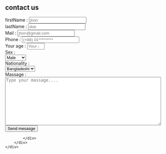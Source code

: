 <!DOCTYPE html>
<html lang="en">
<head>
    <meta charset="UTF-8">
    <meta name="viewport" content="width=device-width, initial-scale=1.0">
    <title>web Form Api</title>
    <link rel="stylesheet" href="./formApi.css">
</head>
<body>
    
<section id="form">
    <div class="full-form">
        <h1 class="main-header">
            contact us
        </h1>
        <div class="main-form">
            <form action="#" id="form" method="post">
                <div class="name-area-flex">
                    <div class="first-name-area">
                        <label for="firstName" class="label-font">firstName :</label>
                        <input type="text" placeholder="jhon" id="firstName" required>
                    </div>
                    <div class="last-name-area">
                        <label for="lastName" class="label-font">lastName :</label>
                        <input type="text" placeholder="doe" id="lastName" required>
                    </div>
                </div>
                <div class="name-area-flex">
                    <div class="first-name-area">
                        <label for="Mail" class="label-font">Mail :</label>
                        <input type="email" placeholder="jhon@gmail.com" id="Mail" required>
                    </div>
                    <div class="last-name-area">
                        <label for="Phone" class="label-font">Phone :</label>
                        <input type="number" placeholder="(+88) 01*********" id="Phone" required>
                    </div>
                </div>
                <div class="flex-area-queary">
                    <div class="age">
                        <label for="age" class="label-font">Your age :</label>
                        <input id="age" type="number" min="18" max="30" placeholder="Your age" required>
                    </div>
                    <div class="sex">
                        <div class="sex-name">
                            <label class="label-font">Sex : </label>
                        </div>
                        <div class="sex-label">
                            <select name="select" id="select">
                                <option value="0">Male</option>
                                <option value="1">Female</option>
                                <option value="3">Both</option>
                            </select>
                        </div>
                    </div>
                    <div class="nationality">
                        <div class="nation">
                            <label class="label-font">Nationality :</label>
                        </div>
                        <select> 
                            <option value="0">Bangladeshi</option>
                            <option value="1">Indian</option>
                            <option value="2">Pakistani</option>
                            <option value="3">Afgani</option>
                            <option value="4">Nepali</option>
                        </select>
                    </div>
                </div>
                <div class="label">
                    <label class="label-font" for="massageBox">
                        Massage :
                    </label>
                </div>
                <textarea name="" id="massageBox" cols="60" rows="10" placeholder="Type your massage...."></textarea>
                <button class="btn label-font" onclick="myFunction()">
                    Send mesasge
                </button>
            </form>
            <div id="demo">

            </div>
        </div>
    </div>
</section>

<script src="./formApi.js"></script>
</body>
</html>
